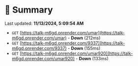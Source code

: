# 📖 Summary
Last updated: **11/13/2024, 5:09:54 AM**

- `GET` [https://talk-m6gd.onrender.com/umar](https://talk-m6gd.onrender.com/umar) - **Down** (212ms)
- `GET` [https://talk-m6gd.onrender.com/9337](https://talk-m6gd.onrender.com/9337) - **Down** (155ms)
- `GET` [https://talk-m6gd.onrender.com/umar920](https://talk-m6gd.onrender.com/umar920) - **Down** (133ms)
